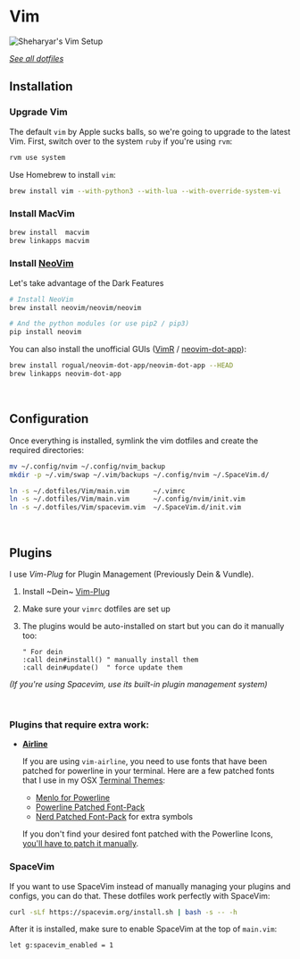 Vim
===

![Sheharyar's Vim Setup](http://i.imgur.com/kv6O42J.jpg)

[_See all dotfiles_](https://github.com/sheharyarn/dotfiles)


## Installation

### Upgrade Vim

The default `vim` by Apple sucks balls, so we're going to upgrade to the latest Vim.
First, switch over to the system `ruby` if you're using `rvm`:

```bash
rvm use system
```

Use Homebrew to install `vim`:

```bash
brew install vim --with-python3 --with-lua --with-override-system-vi
```

### Install MacVim

```bash
brew install  macvim
brew linkapps macvim
```

### Install [NeoVim](http://neovim.io/)

Let's take advantage of the Dark Features

```bash
# Install NeoVim
brew install neovim/neovim/neovim

# And the python modules (or use pip2 / pip3)
pip install neovim
```

You can also install the unofficial GUIs ([VimR](https://github.com/qvacua/vimr) /
[neovim-dot-app](https://github.com/rogual/neovim-dot-app)):

```bash
brew install rogual/neovim-dot-app/neovim-dot-app --HEAD
brew linkapps neovim-dot-app
```

<br>


## Configuration

Once everything is installed, symlink the vim dotfiles and create the required directories:

```bash
mv ~/.config/nvim ~/.config/nvim_backup
mkdir -p ~/.vim/swap ~/.vim/backups ~/.config/nvim ~/.SpaceVim.d/

ln -s ~/.dotfiles/Vim/main.vim      ~/.vimrc
ln -s ~/.dotfiles/Vim/main.vim      ~/.config/nvim/init.vim
ln -s ~/.dotfiles/Vim/spacevim.vim  ~/.SpaceVim.d/init.vim
```

<br>


## Plugins

I use _Vim-Plug_ for Plugin Management (Previously Dein & Vundle).

1. Install ~Dein~ [Vim-Plug](https://github.com/junegunn/vim-plug)

2. Make sure your `vimrc` dotfiles are set up

3. The plugins would be auto-installed on start but you can do it manually too:

    ```vim
    " For dein
    :call dein#install() " manually install them
    :call dein#update()  " force update them
    ```

_(If you're using Spacevim, use its built-in plugin management system)_

<br>


### Plugins that require extra work:

 - [**Airline**](https://github.com/bling/vim-airline/)

    If you are using `vim-airline`, you need to use fonts that have been patched for
    powerline in your terminal. Here are a few patched fonts that I use in my OSX
    [Terminal Themes](https://github.com/sheharyarn/dotfiles/tree/master/OSX/Terminal):

      - [Menlo for Powerline](https://github.com/abertsch/Menlo-for-Powerline)
      - [Powerline Patched Font-Pack](https://github.com/powerline/fonts/)
      - [Nerd Patched Font-Pack](https://github.com/ryanoasis/nerd-fonts) for extra symbols

    If you don't find your desired font patched with the Powerline Icons,
    [you'll have to patch it manually](https://github.com/Lokaltog/vim-powerline/tree/develop/fontpatcher).


### SpaceVim

If you want to use SpaceVim instead of manually managing your plugins and configs, you can do that.
These dotfiles work perfectly with SpaceVim:

```bash
curl -sLf https://spacevim.org/install.sh | bash -s -- -h
```

After it is installed, make sure to enable SpaceVim at the top of `main.vim`:

```vim
let g:spacevim_enabled = 1
```

